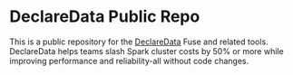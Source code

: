 # DeclareData Public Repo

This is a public repository for the [DeclareData](https://declaredata.com) Fuse and related tools. DeclareData helps teams slash Spark cluster costs by 50% or more while improving performance and reliability-all without code changes.
